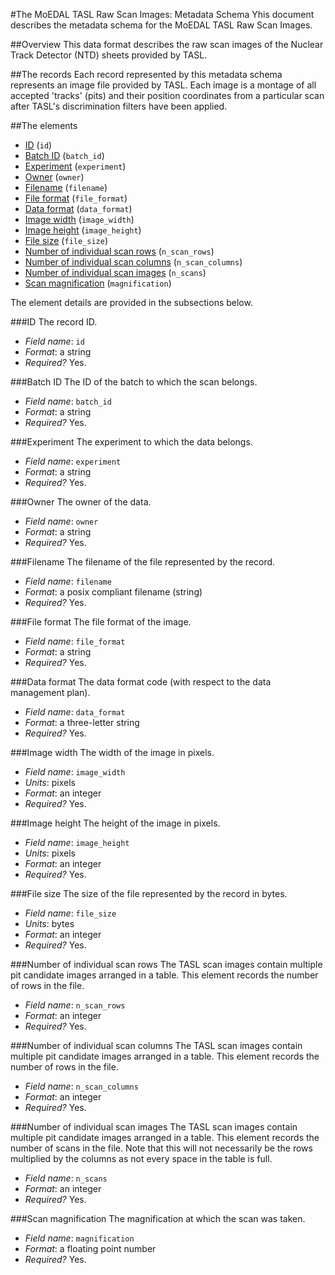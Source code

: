 #The MoEDAL TASL Raw Scan Images: Metadata Schema
Yhis document describes the metadata schema for
the MoEDAL TASL Raw Scan Images.

##Overview
This data format describes the raw scan images of the Nuclear Track Detector (NTD) sheets provided by TASL.

##The records
Each record represented by this metadata schema represents an image file provided by TASL. Each image is a montage of all accepted 'tracks' (pits) and their position coordinates from a particular scan after TASL's discrimination filters have been applied. 

##The elements
* [ID](#id) (`id`)
* [Batch ID](#batch_id) (`batch_id`)
* [Experiment](#experiment) (`experiment`)
* [Owner](#owner) (`owner`)
* [Filename](#filename) (`filename`)
* [File format](#file_format) (`file_format`)
* [Data format](#data_format) (`data_format`)
* [Image width](#image_width) (`image_width`)
* [Image height](#image_height) (`image_height`)
* [File size](#file_size) (`file_size`)
* [Number of individual scan rows](#n_scan_rows) (`n_scan_rows`)
* [Number of individual scan columns](#n_scan_columns) (`n_scan_columns`)
* [Number of individual scan images](#n_scans) (`n_scans`)
* [Scan magnification](#magnification) (`magnification`)

The element details are provided in the subsections below.

###<a name='id'>ID</a>
The record ID.
* _Field name_: `id`
* _Format_: a string
* _Required?_ Yes.

###<a name='batch_id'>Batch ID</a>
The ID of the batch to which the scan belongs.
* _Field name_: `batch_id`
* _Format_: a string
* _Required?_ Yes.

###<a name='experiment'>Experiment</a>
The experiment to which the data belongs.
* _Field name_: `experiment`
* _Format_: a string
* _Required?_ Yes.

###<a name='owner'>Owner</a>
The owner of the data.
* _Field name_: `owner`
* _Format_: a string
* _Required?_ Yes.

###<a name='filename'>Filename</a>
The filename of the file represented by the record.
* _Field name_: `filename`
* _Format_: a posix compliant filename (string)
* _Required?_ Yes.

###<a name='file_format'>File format</a>
The file format of the image.
* _Field name_: `file_format`
* _Format_: a string
* _Required?_ Yes.

###<a name='data_format'>Data format</a>
The data format code (with respect to the data management plan).
* _Field name_: `data_format`
* _Format_: a three-letter string
* _Required?_ Yes.

###<a name='image_width'>Image width</a>
The width of the image in pixels.
* _Field name_: `image_width`
* _Units_: pixels
* _Format_: an integer
* _Required?_ Yes.

###<a name='image_height'>Image height</a>
The height of the image in pixels.
* _Field name_: `image_height`
* _Units_: pixels
* _Format_: an integer
* _Required?_ Yes.

###<a name='file_size'>File size</a>
The size of the file represented by the record in bytes.
* _Field name_: `file_size`
* _Units_: bytes
* _Format_: an integer
* _Required?_ Yes.

###<a name='n_scan_rows'>Number of individual scan rows</a>
The TASL scan images contain multiple pit candidate images
arranged in a table. This element records the number of rows
in the file.
* _Field name_: `n_scan_rows`
* _Format_: an integer
* _Required?_ Yes.

###<a name='n_scan_columns'>Number of individual scan columns</a>
The TASL scan images contain multiple pit candidate images
arranged in a table. This element records the number of rows
in the file.
* _Field name_: `n_scan_columns`
* _Format_: an integer
* _Required?_ Yes.

###<a name='n_scans'>Number of individual scan images</a>
The TASL scan images contain multiple pit candidate images
arranged in a table. This element records the number of scans
in the file. Note that this will not necessarily be the
rows multiplied by the columns as not every space in the
table is full.
* _Field name_: `n_scans`
* _Format_: an integer
* _Required?_ Yes.

###<a name='magnification'>Scan magnification</a>
The magnification at which the scan was taken.
* _Field name_: `magnification`
* _Format_: a floating point number
* _Required?_ Yes.


